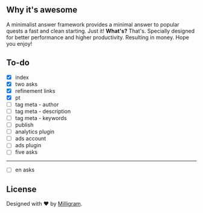 ## Why it's awesome

A minimalist answer framework provides a minimal answer to popular quests a fast and clean starting. Just it! **What's?** That's. Specially designed for better performance and higher productivity. Resulting in money. Hope you enjoy!

## To-do

- [x] index 
- [x] two asks 
- [x] refinement links 
- [x] pt 
- [ ] tag meta - author 
- [ ] tag meta - description 
- [ ] tag meta - keywords 
- [ ] publish 
- [ ] analytics plugin 
- [ ] ads account 
- [ ] ads plugin 
- [ ] five asks 
------------- 
- [ ] en asks

## License

Designed with ♥ by [Milligram](milligram.io).
